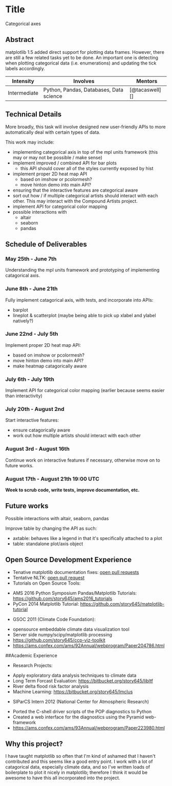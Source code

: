 # Title
Categorical axes

## Abstract
matplotlib 1.5 added direct support for plotting data frames.
However, there are still a few related tasks yet to be done.  An
important one is detecting when plotting categorical data
(i.e. enumerations) and updating the tick labels accordingly.

| **Intensity** | **Involves**  | **Mentors** |
| ------------- | --------------|------------ |
| Intermediate | Python, Pandas, Databases, Data science | [@tacaswell][] |

## Technical Details
More broadly, this task will involve designed new user-friendly APIs
to more automatically deal with certain types of data.

This work may include:

- implementing categorical axis in top of the mpl units framework (this may or
  may not be possible / make sense)
- implement improved / combined API for bar plots
    - this API should cover all of the styles currently exposed by hist
- implement proper 2D heat map API
    - based on imshow or pcolormesh?
    - move hinton demo into main API?
- ensuring that the interactive features are categorical aware
- sort out how / if multiple categorical artists should interact with
  each other. This may interact with the Compound Artists project.
- implement API for categorical color mapping
- possible interactions with
    - altair
    - seaborn
    - pandas
  
## Schedule of Deliverables

### May 25th -  June 7th

Understanding the mpl units framework and prototyping of implementing catagorical axis. 

### June 8th - June 21th
Fully implement catagorical axis, with tests, and incorporate into APIs:
* barplot
* lineplot & scatterplot (maybe being able to pick up xlabel and ylabel natively?)

### June 22nd - July 5th
Implement proper 2D heat map API:
  - based on imshow or pcolormesh?
  - move hinton demo into main API?
  - make heatmap catagorically aware

### July 6th - July 19th
Implement API for categorical color mapping (earlier because seems easier than interactivity)
  
### July 20th - August 2nd
Start interactive features: 
* ensure catagorically aware
* work out how multiple artists should interact with each other

### August 3rd - August 16th
Continue work on interactive features if necessary, otherwise move on to future works. 

### August 17th - August 21th 19:00 UTC
**Week to scrub code, write tests, improve documentation, etc.**

## Future works
Possible interactions with altair, seaborn, pandas

Improve table by changing the API as such:
* axtable: behaves like a legend in that it's specifically attached to a plot
* table: standalone plot/axis object 

## Open Source Development Experience
 * Tenative matplotlib documentation fixes: [open pull requests](https://github.com/matplotlib/matplotlib/pulls/story645)
 * Tentative NLTK: [open pull request](https://github.com/nltk/nltk/pull/1333)  
 * Tutorials on Open Source Tools:
  - AMS 2016 Python Symposium Pandas/Matplotlib Tutorials: https://github.com/story645/ams2016_tutorials
  - PyCon 2014 Matplotlib Tutorial: https://github.com/story645/matplotlib-tutorial
 * GSOC 2011 (Climate Code Foundation):  
  - opensource embeddable climate data visualization tool
  - Server side numpy/scipy/matplotlib processing
  - https://github.com/story645/ccp-viz-toolkit
  - https://ams.confex.com/ams/92Annual/webprogram/Paper204786.html

##Academic Experience
* Research Projects:
 - Apply exploratory data analysis techniques to climate data
 - Long Term Forcast Evaluation: https://bitbucket.org/story645/libltf
 - River delta flood risk factor analysis
 - Machine Learning: https://bitbucket.org/story645/lmclus
* SIParCS Intern 2012 (National Center for Atmospheric Research) 
 - Ported the C-shell driver scripts of the POP diagnostics to Python
 - Created a web interface for the diagnostics using the Pyramid web-framework
 - https://ams.confex.com/ams/93Annual/webprogram/Paper223980.html
 
## Why this project?
I have taught matplotlib so often that I'm kind of ashamed that I haven't contributed and this seems like a good entry point. 
I work with a lot of catagorical data, especially climate data, and so I've written loads of boilerplate to plot it nicely in matplotlib; therefore I think it would be awesome to have this all incorporated into the project. 


